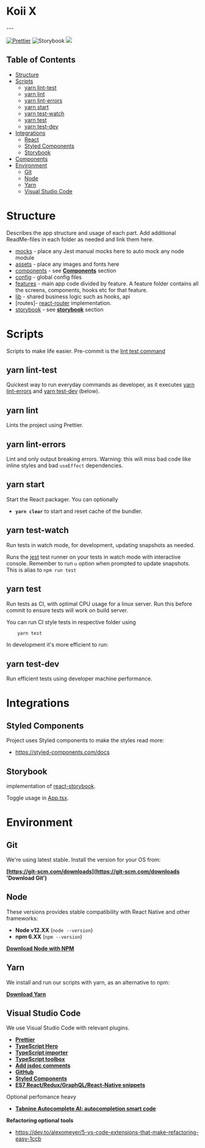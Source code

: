 <!-- language-all: javascript -->

<h1 align="left">
  Koii X
</h1>
---

[![Prettier](https://img.shields.io/badge/styled_with-prettier-ff69b4.svg)](https://github.com/prettier/prettier) ![Storybook](https://cdn.jsdelivr.net/gh/storybookjs/brand@master/badge/badge-storybook.svg) [![](https://img.shields.io/badge/made%20by-koii-blue)](https://koii.network)

## Table of Contents

- [Structure](#structure)
- [Scripts](#scripts)
  - [yarn lint-test](#yarn-lint-test)
  - [yarn lint](#yarn-lint)
  - [yarn lint-errors](#yarn-lint-errors)
  - [yarn start](#yarn-start)
  - [yarn test-watch](#yarn-test-watch)
  - [yarn test](#yarn-test)
  - [yarn test-dev](#yarn-test-dev)
- [Integrations](#integrations)
  - [React](#react)
  - [Styled Components](#styled-components)
  - [Storybook](#storybook)
- [Components](#components)
- [Environment](#environment)
  - [Git](#git)
  - [Node](#node)
  - [Yarn](#yarn)
  - [Visual Studio Code](#visual-studio-code)

# Structure

Describes the app structure and usage of each part. Add additional ReadMe-files in each folder as needed and link them here.

- [mocks](./__mocks__) - place any Jest manual mocks here to auto mock any node module
- [assets](./assets) - place any images and fonts here
- [components](./components) - see **[Components](#Components)** section
- [config](./config) - global config files
- [features](./features) - main app code divided by feature. A feature folder contains all the screens, components, hooks etc for that feature.
- [lib](./lib) - shared business logic such as hooks, api
- [routes]- [react-router](https://reactrouter.com/web/guides/quick-start) implementation.
- [storybook](./storybook/index.js) - see **[storybook](#storybook)** section

# Scripts

Scripts to make life easier. Pre-commit is the [lint test command](#yarn-linttest)

<!-- ## yarn pod

Update and install iOS pods. Run after cloning or adding a native module.

## yarn pod-install

As above but with repo update if any pod is out of date, such when you update an NPM package with native modules. -->

## yarn lint-test

Quickest way to run everyday commands as developer, as it executes [yarn lint-errors](#yarn-lint-errors) and [yarn test-dev](#yarn-test-dev) (below).

## yarn lint

Lints the project using Prettier.

## yarn lint-errors

Lint and only output breaking errors. Warning: this will miss bad code like inline styles and bad `useEffect` dependencies.

## yarn start

Start the React packager. You can optionally

- **`yarn clear`** to start and reset cache of the bundler.

## yarn test-watch

Run tests in watch mode, for development, updating snapshots as needed.

Runs the [jest](https://github.com/facebook/jest) test runner on your tests in watch mode with interactive console. Remember to run `u` option when prompted to update snapshots. This is alias to `npm run test`

## yarn test

Run tests as CI, with optimal CPU usage for a linux server. Run this before commit to ensure tests will work on build server.

You can run CI style tests in respective folder using

```bash
    yarn test
```

In development it's more efficient to run:

## yarn test-dev

Run efficient tests using developer machine performance.

# Integrations

## Styled Components

Project uses Styled components to make the styles read more:

- https://styled-components.com/docs

## Storybook

implementation of [react-storybook](https://github.com/storybookjs/react).

Toggle usage in [App.tsx](./App.tsx).

# Environment

## Git

We're using latest stable. Install the version for your OS from:

**[https://git-scm.com/downloads](https://git-scm.com/downloads 'Download Git')**

## Node

These versions provides stable compatibility with React Native and other frameworks:

- **Node v12.XX** (`node --version`)
- **npm 6.XX** (`npm --version`)

**[Download Node with NPM](https://nodejs.org/download/release/v12.16.3/)**

## Yarn

We install and run our scripts with yarn, as an alternative to npm:

**[Download Yarn](https://yarnpkg.com/lang/en/docs/install/)**

## Visual Studio Code

We use Visual Studio Code with relevant plugins.

- **[Prettier](https://marketplace.visualstudio.com/items?itemName=esbenp.prettier-vscode)**
- **[TypeScript Hero](https://marketplace.visualstudio.com/items?itemName=rbbit.typescript-hero)**
- **[TypeScript importer](https://marketplace.visualstudio.com/items?itemName=pmneo.tsimporter)**
- **[TypeScript toolbox](https://marketplace.visualstudio.com/items?itemName=DSKWRK.vscode-generate-getter-setter)**
- **[Add jsdoc comments](https://marketplace.visualstudio.com/items?itemName=stevencl.addDocComments)**
- **[GitHub](https://marketplace.visualstudio.com/items?itemName=KnisterPeter.vscode-github)**
- **[Styled Components](https://marketplace.visualstudio.com/items?itemName=jpoissonnier.vscode-styled-components)**
- **[ES7 React/Redux/GraphQL/React-Native snippets](https://marketplace.visualstudio.com/items?itemName=dsznajder.es7-react-js-snippets)**

Optional perfomance heavy

- **[Tabnine Autocomplete AI: autocompletion smart code](https://marketplace.visualstudio.com/items?itemName=TabNine.tabnine-vscode)**

**Refactoring optional tools**

- https://dev.to/alexomeyer/5-vs-code-extensions-that-make-refactoring-easy-1ccb
